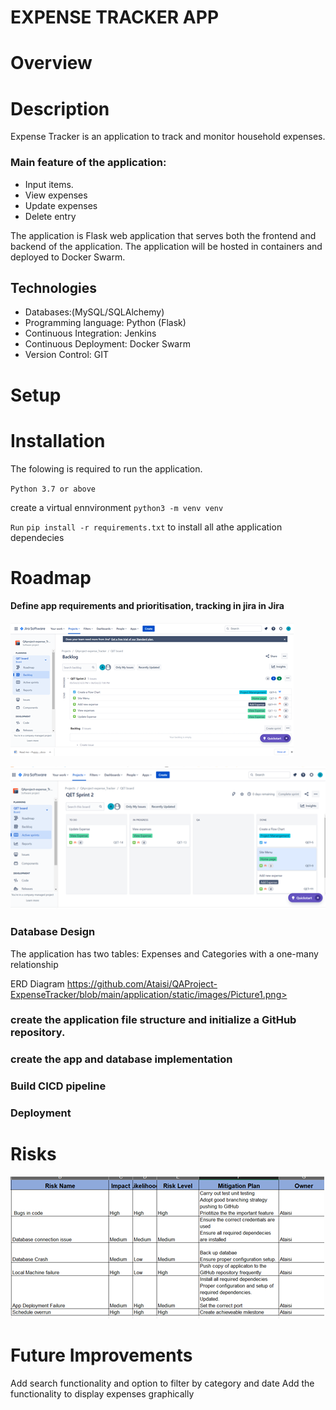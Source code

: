 # EXPENSE TRACKER APP

# Overview


# Description
Expense Tracker is an application to track and monitor household expenses. 

### Main feature of the application:
- Input items.
- View expenses 
- Update expenses
- Delete entry


The application is Flask web application that serves both the frontend and backend of the application. The application will be hosted in containers and  deployed to Docker Swarm.


## Technologies
- Databases:(MySQL/SQLAlchemy)
- Programming language: Python (Flask)
- Continuous Integration: Jenkins
- Continuous Deployment: Docker Swarm
- Version Control: GIT


# Setup

# Installation
The folowing is required to run the application.

`Python 3.7 or above`

create a virtual ennvironment
`python3 -m venv venv`

`Run`
`pip install -r requirements.txt` to install  all athe application dependecies

# Roadmap
#### Define app requirements and prioritisation, tracking in jira in Jira

![Jira board during development](application\static\images\Picture1.png)

![2](application\static\images\Picture3.png)


### Database Design

The application has two tables: Expenses and Categories with a one-many relationship

ERD Diagram
https://github.com/Ataisi/QAProject-ExpenseTracker/blob/main/application/static/images/Picture1.png>


###  create the application file structure and initialize a GitHub repository.

### create the app and database implementation

### Build CICD pipeline 

###  Deployment


# Risks 
![Potential risk and the mitigation plan](application\static\images\Picture5.png)





# Future Improvements
Add search functionality and option to filter by category and date
Add the functionality to display expenses graphically





